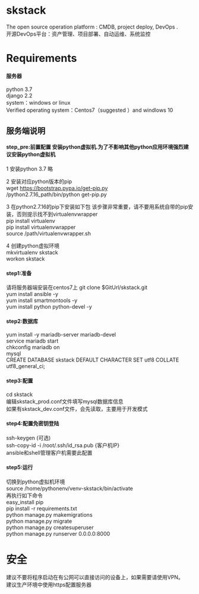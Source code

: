 # skstack
The open source operation platform : CMDB, project deploy, DevOps  . <br>
开源DevOps平台：资产管理、项目部署、自动运维、系统监控
# Requirements
#### 服务器
python 3.7<br>
django 2.2<br>
system：windows or linux <br>
Verified operating system：Centos7（suggested ）and  windlows 10<br>



## 服务端说明
#### step_pre:前置配置 安装python虚拟机.为了不影响其他python应用环境强烈建议安装python虚拟机
1 安装python 3.7  略<br>

2 安装对应python版本的pip<br>
wget https://bootstrap.pypa.io/get-pip.py<br>
/python2.7.16_path/bin/python get-pip.py<br>

3 在python2.7.16的pip下安装如下包  该步骤非常重要，请不要用系统自带的pip安装，否则提示找不到virtualenvwrapper<br>
pip install virtualenv<br>
pip install virtualenvwrapper<br>
source /path/virtualenvwrapper.sh<br>

4 创建python虚拟环境<br>
mkvirtualenv skstack<br>
workon skstack<br>


#### step1:准备
请将服务器端安装在centos7上
git clone $GitUrl/skstack.git<br>
yum install ansible -y<br>
yum install smartmontools -y<br>
yum install python python-devel -y<br>
#### step2:数据库
yum install -y mariadb-server mariadb-devel<br>
service mariadb start<br>
chkconfig mariadb on<br>
mysql<br>
CREATE DATABASE skstack DEFAULT CHARACTER SET utf8 COLLATE utf8_general_ci;
#### step3:配置
cd skstack<br>
编辑skstack_prod.conf文件填写mysql数据库信息<br>
如果有skstack_dev.conf文件，会先读取，主要用于开发模式<br>
#### step4:配置免密钥登陆
ssh-keygen (可选)<br>
ssh-copy-id -i /root/.ssh/id_rsa.pub {客户机IP}<br>
ansible和shell管理客户机需要此配置

#### step5:运行
切换到python虚拟机环境<br>
source /home/pythonenv/venv-skstack/bin/activate<br>
再执行如下命令<br>
easy_install pip <br>
pip install -r requirements.txt<br>
python manage.py makemigrations<br>
python manage.py migrate<br>
python manage.py createsuperuser<br>
python manage.py runserver 0.0.0.0:8000


# 安全
建议不要将程序启动在有公网可以直接访问的设备上，如果需要请使用VPN。<br>
建议生产环境中使用https配置服务器<br>









